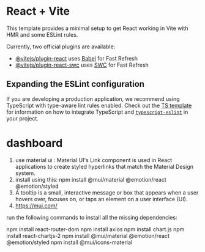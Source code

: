 # React + Vite

This template provides a minimal setup to get React working in Vite with HMR and some ESLint rules.

Currently, two official plugins are available:

- [@vitejs/plugin-react](https://github.com/vitejs/vite-plugin-react/blob/main/packages/plugin-react) uses [Babel](https://babeljs.io/) for Fast Refresh
- [@vitejs/plugin-react-swc](https://github.com/vitejs/vite-plugin-react/blob/main/packages/plugin-react-swc) uses [SWC](https://swc.rs/) for Fast Refresh

## Expanding the ESLint configuration

If you are developing a production application, we recommend using TypeScript with type-aware lint rules enabled. Check out the [TS template](https://github.com/vitejs/vite/tree/main/packages/create-vite/template-react-ts) for information on how to integrate TypeScript and [`typescript-eslint`](https://typescript-eslint.io) in your project.


# dashboard 

1) use material ui :  Material UI's Link component is used in React applications to create styled hyperlinks that match the Material Design system. 
2) install using this: npm install @mui/material @emotion/react @emotion/styled
3) A tooltip is a small, interactive message or box that appears when a user hovers over, focuses on, or taps an element on a user interface (UI).
4) https://mui.com/

run the following commands to install all the missing dependencies:

npm install react-router-dom
npm install axios
npm install chart.js
npm install react-chartjs-2
npm install @mui/material @emotion/react @emotion/styled
npm install @mui/icons-material